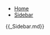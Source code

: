 <!-- Table of Contents -->
* [Home](Home.md)
* [Sidebar](Sidebar.md)
<!-- Add the following line to include the sidebar -->
{{_Sidebar.md}}

